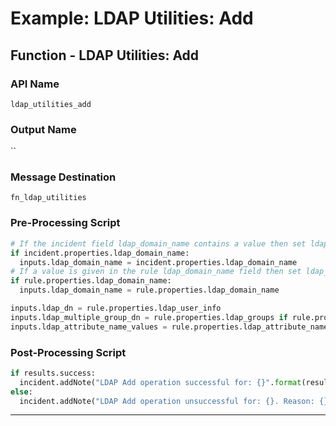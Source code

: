 <!--
    DO NOT MANUALLY EDIT THIS FILE
    THIS FILE IS AUTOMATICALLY GENERATED WITH resilient-sdk codegen
-->

# Example: LDAP Utilities: Add

## Function - LDAP Utilities: Add

### API Name
`ldap_utilities_add`

### Output Name
``

### Message Destination
`fn_ldap_utilities`

### Pre-Processing Script
```python
# If the incident field ldap_domain_name contains a value then set ldap_domain_name to that value
if incident.properties.ldap_domain_name:
  inputs.ldap_domain_name = incident.properties.ldap_domain_name
# If a value is given in the rule ldap_domain_name field then set ldap_domain_name to that value
if rule.properties.ldap_domain_name:
  inputs.ldap_domain_name = rule.properties.ldap_domain_name

inputs.ldap_dn = rule.properties.ldap_user_info
inputs.ldap_multiple_group_dn = rule.properties.ldap_groups if rule.properties.ldap_groups else '[]'
inputs.ldap_attribute_name_values = rule.properties.ldap_attribute_name_values
```

### Post-Processing Script
```python
if results.success:
  incident.addNote("LDAP Add operation successful for: {}".format(results.inputs.get('ldap_dn')))
else:
  incident.addNote("LDAP Add operation unsuccessful for: {}. Reason: {}".format(results.inputs.get('ldap_dn'), results.reason))
```

---

